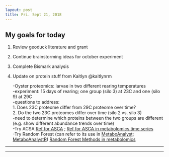 ```yaml
---
layout: post
title: Fri. Sept 21, 2018
---
```



## My goals for today  
1. Review geoduck literature and grant  
2. Continue brainstorming ideas for october experiment  
3. Complete Bismark analysis  
4. Update on protein stuff from Kaitlyn @kaitlynrm 

	-Oyster proteomics: larvae in two different rearing temperatures  
		-experiment: 15 days of rearing; one group (silo 3) at 23C and one (silo 9) at 29C  
		-questions to address:  
			1. Does 23C proteome differ from 29C proteome over time?  
			2. Do the two 23C proteomes differ over time (silo 2 vs. silo 3)  
		-need to determine which proteins between the two groups are different (e.g. show different abundance trends over time)  
			-Try ACSA [Ref for ASCA](https://www.ncbi.nlm.nih.gov/pubmed/15890747) ; [Ref for ASCA in metabolomics time series](https://www.ncbi.nlm.nih.gov/pmc/articles/PMC4559107/)  
			-Try Random Forest (can refer to its use in [MetaboAnalyst](http://www.metaboanalyst.ca/MetaboAnalyst/faces/home.xhtml); [MetaboAnalystR](https://github.com/xia-lab/MetaboAnalystR)) [Random Forest Methods in metabolomics](https://www.ncbi.nlm.nih.gov/pmc/articles/PMC5133491/)  




----
****